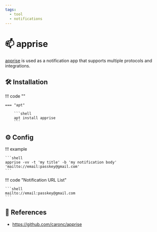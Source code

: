 ```yaml
---
tags:
  - tool
  - notifications
---
```

# :mailbox: apprise

[apprise][1] is used as a notification app that supports multiple protocols and integrations.

## :hammer_and_wrench: Installation

!!! code ""

    === "apt"

        ```shell
        apt install apprise
        ```

## :gear: Config

!!! example

    ```shell
    apprise -vv -t 'my title' -b 'my notification body' 'mailto://email:passkey@gmail.com'
    ```

!!! code "Notification URL List"

    ```shell
    mailto://email:passkey@gmail.com
    ```

## :link: References

- <https://github.com/caronc/apprise>

[1]: <https://github.com/caronc/apprise>
